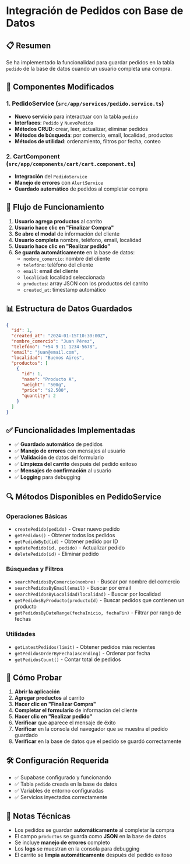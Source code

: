 # Integración de Pedidos con Base de Datos

## 📋 Resumen
Se ha implementado la funcionalidad para guardar pedidos en la tabla `pedido` de la base de datos cuando un usuario completa una compra.

## 🔧 Componentes Modificados

### 1. PedidoService (`src/app/services/pedido.service.ts`)
- **Nuevo servicio** para interactuar con la tabla `pedido`
- **Interfaces**: `Pedido` y `NuevoPedido`
- **Métodos CRUD**: crear, leer, actualizar, eliminar pedidos
- **Métodos de búsqueda**: por comercio, email, localidad, productos
- **Métodos de utilidad**: ordenamiento, filtros por fecha, conteo

### 2. CartComponent (`src/app/components/cart/cart.component.ts`)
- **Integración** del `PedidoService`
- **Manejo de errores** con `AlertService`
- **Guardado automático** de pedidos al completar compra

## 🚀 Flujo de Funcionamiento

1. **Usuario agrega productos** al carrito
2. **Usuario hace clic en "Finalizar Compra"**
3. **Se abre el modal** de información del cliente
4. **Usuario completa** nombre, teléfono, email, localidad
5. **Usuario hace clic en "Realizar pedido"**
6. **Se guarda automáticamente** en la base de datos:
   - `nombre_comercio`: nombre del cliente
   - `telefóno`: teléfono del cliente
   - `email`: email del cliente
   - `localidad`: localidad seleccionada
   - `productos`: array JSON con los productos del carrito
   - `created_at`: timestamp automático

## 📊 Estructura de Datos Guardados

```json
{
  "id": 1,
  "created_at": "2024-01-15T10:30:00Z",
  "nombre_comercio": "Juan Pérez",
  "telefóno": "+54 9 11 1234-5678",
  "email": "juan@email.com",
  "localidad": "Buenos Aires",
  "productos": [
    {
      "id": 1,
      "name": "Producto A",
      "weight": "500g",
      "price": "$2.500",
      "quantity": 2
    }
  ]
}
```

## ✅ Funcionalidades Implementadas

- ✅ **Guardado automático** de pedidos
- ✅ **Manejo de errores** con mensajes al usuario
- ✅ **Validación** de datos del formulario
- ✅ **Limpieza del carrito** después del pedido exitoso
- ✅ **Mensajes de confirmación** al usuario
- ✅ **Logging** para debugging

## 🔍 Métodos Disponibles en PedidoService

### Operaciones Básicas
- `createPedido(pedido)` - Crear nuevo pedido
- `getPedidos()` - Obtener todos los pedidos
- `getPedidoById(id)` - Obtener pedido por ID
- `updatePedido(id, pedido)` - Actualizar pedido
- `deletePedido(id)` - Eliminar pedido

### Búsquedas y Filtros
- `searchPedidosByComercio(nombre)` - Buscar por nombre del comercio
- `searchPedidosByEmail(email)` - Buscar por email
- `searchPedidosByLocalidad(localidad)` - Buscar por localidad
- `getPedidosByProducto(productoId)` - Buscar pedidos que contienen un producto
- `getPedidosByDateRange(fechaInicio, fechaFin)` - Filtrar por rango de fechas

### Utilidades
- `getLatestPedidos(limit)` - Obtener pedidos más recientes
- `getPedidosOrderByFecha(ascending)` - Ordenar por fecha
- `getPedidosCount()` - Contar total de pedidos

## 🧪 Cómo Probar

1. **Abrir la aplicación**
2. **Agregar productos** al carrito
3. **Hacer clic en "Finalizar Compra"**
4. **Completar el formulario** de información del cliente
5. **Hacer clic en "Realizar pedido"**
6. **Verificar** que aparece el mensaje de éxito
7. **Verificar** en la consola del navegador que se muestra el pedido guardado
8. **Verificar** en la base de datos que el pedido se guardó correctamente

## 🛠️ Configuración Requerida

- ✅ Supabase configurado y funcionando
- ✅ Tabla `pedido` creada en la base de datos
- ✅ Variables de entorno configuradas
- ✅ Servicios inyectados correctamente

## 📝 Notas Técnicas

- Los pedidos se guardan **automáticamente** al completar la compra
- El campo `productos` se guarda como **JSON** en la base de datos
- Se incluye **manejo de errores** completo
- Los **logs** se muestran en la consola para debugging
- El carrito se **limpia automáticamente** después del pedido exitoso

